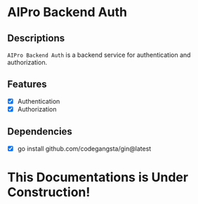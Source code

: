 # AIPro Backend Auth

## Descriptions  
`AIPro Backend Auth` is a backend service for authentication and authorization.

## Features
- [x] Authentication
- [x] Authorization

## Dependencies
- [x] go install github.com/codegangsta/gin@latest



# This Documentations is Under Construction!
